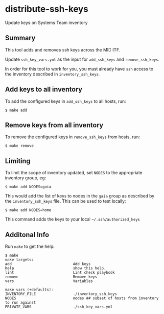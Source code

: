 # distribute-ssh-keys

Update keys on Systems Team inventory

## Summary

This tool adds and removes ssh keys across the MID ITF.

Update `ssh_key_vars.yml` as the input for `add_ssh_keys` and `remove_ssh_keys`.

In order for this tool to work for you, you must already have `ssh` access to the inventory described in `inventory_ssh_keys`.

## Add keys to all inventory
 
To add the configured keys in `add_ssh_keys` to all hosts, run:
```
$ make add
```


## Remove keys from all inventory
 
To remove the configured keys in `remove_ssh_keys` from hosts, run:
```
$ make remove
```


## Limiting

To limit the scope of inventory updated, set `NODES` to the appropriate inventory group, eg:
```
$ make add NODES=gaia
```
This would add the list of keys to nodes in the `gaia` group as described by the `inventory_ssh_keys` file.
This can be used to test locally:
```
$ make add NODES=home
```
This command adds the keys to your local `~/.ssh/authorized_keys`

## Additonal Info

Run `make` to get the help:
```
$ make
make targets:
add                            Add keys
help                           show this help.
lint                           Lint check playbook
remove                         Remove keys
vars                           Variables

make vars (+defaults):
INVENTORY_FILE                 ./inventory_ssh_keys
NODES                          nodes ## subset of hosts from inventory to run against
PRIVATE_VARS                   ./ssh_key_vars.yml
```
